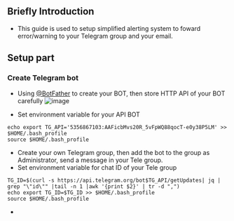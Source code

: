## Briefly Introduction
- This guide is used to setup simplified alerting system to foward error/warning to your Telegram group and your email.

## Setup part
### Create Telegram bot 
- Using [@BotFather](https://t.me/BotFather) to create your BOT, then store HTTP API of your BOT carefully
![image](https://user-images.githubusercontent.com/109055532/192514277-03c711ec-39b3-44e9-8e08-18fc75c06d44.png)

- Set environment variable for your API BOT
```
echo export TG_API='5356867103:AAFicbMvs20R_5vFpWQ88qocT-e0y38P5LM' >> $HOME/.bash_profile
source $HOME/.bash_profile
```
- Create your own Telegram group, then add the bot to the group as Administrator, send a message in your Tele group.
- Set environment variable for chat ID of your Tele group
```
TG_ID=$(curl -s https://api.telegram.org/bot$TG_API/getUpdates| jq | grep "\"id\"" |tail -n 1 |awk '{print $2}' | tr -d ",")
echo export TG_ID=$TG_ID >> $HOME/.bash_profile
source $HOME/.bash_profile
```
- 
